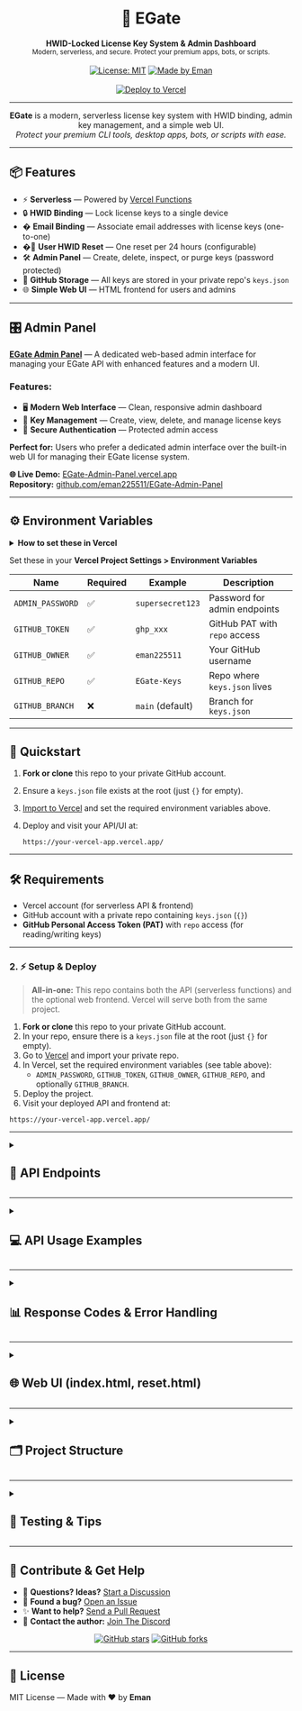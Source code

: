 

<div align="center">
  <h1>🔐 EGate</h1>
  <b>HWID-Locked License Key System & Admin Dashboard</b><br>
  <sub>Modern, serverless, and secure. Protect your premium apps, bots, or scripts.</sub>
  <br><br>
  <a href="LICENSE"><img src="https://img.shields.io/badge/license-MIT-blue.svg" alt="License: MIT"></a>
  <a href="https://github.com/eman225511"><img src="https://img.shields.io/badge/MADE%20BY-EMAN-ff69b4.svg" alt="Made by Eman"></a>
  <br><br>
  <a href="https://vercel.com/import"><img src="https://vercel.com/button" alt="Deploy to Vercel"></a>
</div>

---

<p align="center">
  <b>EGate</b> is a modern, serverless license key system with HWID binding, admin key management, and a simple web UI.<br>
  <i>Protect your premium CLI tools, desktop apps, bots, or scripts with ease.</i>
</p>

---

## 📦 Features

<ul>
  <li>⚡ <b>Serverless</b> — Powered by <a href="https://vercel.com/docs/functions">Vercel Functions</a></li>
  <li>🔒 <b>HWID Binding</b> — Lock license keys to a single device</li>
  <li>� <b>Email Binding</b> — Associate email addresses with license keys (one-to-one)</li>
  <li>�🔁 <b>User HWID Reset</b> — One reset per 24 hours (configurable)</li>
  <li>🛠️ <b>Admin Panel</b> — Create, delete, inspect, or purge keys (password protected)</li>
  <li>🐙 <b>GitHub Storage</b> — All keys are stored in your private repo's <code>keys.json</code></li>
  <li>🌐 <b>Simple Web UI</b> — HTML frontend for users and admins</li>
</ul>

---

## 🎛️ Admin Panel

**[EGate Admin Panel](https://github.com/eman225511/EGate-Admin-Panel)** — A dedicated web-based admin interface for managing your EGate API with enhanced features and a modern UI.

### Features:
- 🖥️ **Modern Web Interface** — Clean, responsive admin dashboard
- 🔑 **Key Management** — Create, view, delete, and manage license keys
- 🔐 **Secure Authentication** — Protected admin access

**Perfect for:** Users who prefer a dedicated admin interface over the built-in web UI for managing their EGate license system.

**🌐 Live Demo:** [EGate-Admin-Panel.vercel.app](https://egate-admin-panel.vercel.app/)  
**Repository:** [github.com/eman225511/EGate-Admin-Panel](https://github.com/eman225511/EGate-Admin-Panel)

---

## ⚙️ Environment Variables


<details>
<summary><b>How to set these in Vercel</b></summary>

> Go to <a href="https://vercel.com/dashboard">Vercel Dashboard</a> → Project → Settings → Environment Variables

</details>

Set these in your <b>Vercel Project Settings &gt; Environment Variables</b>

| Name             | Required | Example           | Description                       |
|------------------|----------|-------------------|-----------------------------------|
| `ADMIN_PASSWORD` | ✅       | `supersecret123`  | Password for admin endpoints      |
| `GITHUB_TOKEN`   | ✅       | `ghp_xxx`         | GitHub PAT with `repo` access     |
| `GITHUB_OWNER`   | ✅       | `eman225511`      | Your GitHub username              |
| `GITHUB_REPO`    | ✅       | `EGate-Keys`      | Repo where `keys.json` lives      |
| `GITHUB_BRANCH`  | ❌       | `main` (default)  | Branch for `keys.json`            |

---

## 🚀 Quickstart

1. **Fork or clone** this repo to your private GitHub account.
2. Ensure a `keys.json` file exists at the root (just `{}` for empty).
3. [Import to Vercel](https://vercel.com/import) and set the required environment variables above.
4. Deploy and visit your API/UI at:

   ```
   https://your-vercel-app.vercel.app/
   ```

---

## 🛠️ Requirements

- Vercel account (for serverless API & frontend)
- GitHub account with a private repo containing `keys.json` (`{}`)
- **GitHub Personal Access Token (PAT)** with `repo` access (for reading/writing keys)

---

### 2. ⚡ Setup & Deploy

> **All-in-one:** This repo contains both the API (serverless functions) and the optional web frontend. Vercel will serve both from the same project.

1. **Fork or clone** this repo to your private GitHub account.
2. In your repo, ensure there is a `keys.json` file at the root (just `{}` for empty).
3. Go to [Vercel](https://vercel.com/import) and import your private repo.
4. In Vercel, set the required environment variables (see table above):
   - `ADMIN_PASSWORD`, `GITHUB_TOKEN`, `GITHUB_OWNER`, `GITHUB_REPO`, and optionally `GITHUB_BRANCH`.
5. Deploy the project.
6. Visit your deployed API and frontend at:

```
https://your-vercel-app.vercel.app/
```

---


<details>
<summary><h2>🔌 API Endpoints</h2></summary>

All requests are `GET` with query parameters. All endpoints are served from your Vercel deployment, e.g. `https://your-vercel-app.vercel.app/api/ENDPOINT`.

### `/verify` — Key Verification & HWID Binding

**Purpose:** Verify a license key and bind it to a hardware ID (HWID) on first use, or validate existing HWID binding.

**Parameters:**
- `key` *(required)* — The license key to verify (e.g., `ABCD-1234-EFGH`)
- `hwid` *(required)* — Hardware ID to bind/verify (e.g., device MAC address, CPU ID, etc.)

**Behavior:**
- First call: Binds the key to the provided HWID and returns `key bound to hwid`
- Subsequent calls: If HWID matches, returns `key verified`
- If HWID does not match, returns `hwid mismatch` (403)
- If key not found, returns `key not found` (404)

**Example Request:**
```
GET /api/verify?key=ABCD-1234-EFGH&hwid=MAC-00-11-22-33-44-55
```

**Response Examples:**
```
"key bound to hwid"
"key verified"
"hwid mismatch"
"key not found"
```

---

### `/reset` — HWID Reset (User)

**Purpose:** Reset the HWID binding for a key, allowing it to be bound to a new device. Limited to once every 24 hours per key.

**Parameters:**
- `key` *(required)* — The license key to reset

**Cooldown:** 24 hours (configurable in `api/reset.js`)

**Example Request:**
```
GET /api/reset?key=ABCD-1234-EFGH
```

**Response Examples:**
```
"hwid reset"
"cooldown: try again in X hours"
"key not found"
```

**Customization:**
To change the cooldown period, edit line **3** in `api/reset.js`:
```js
const Reset_Delay_Hours = 24; // Change this for a different delay
```

---

### `/make` *(Admin Only)*

**Purpose:** Generate a new random license key.

**Parameters:**
- `admin` *(required)* — Admin password (set via `ADMIN_PASSWORD` environment variable)

**Example Request:**
```
GET /api/make?admin=supersecret123
```

**Response Examples:**
```
<new-key-string>
"invalid admin password"
```

---

### `/info` *(Admin Only)*

**Purpose:** View information about a specific license key.

**Parameters:**
- `key` *(required)* — The license key to inspect
- `admin` *(required)* — Admin password

**Example Request:**
```
GET /api/info?key=ABCD-1234-EFGH&admin=supersecret123
```

**Response Examples:**
```json
{
  "hwid": "MAC-00-11-22-33-44-55",
  "last_reset": "2025-01-20T15:45:00.000Z"
}
"Key not found"
"Forbidden"
```

---

### `/delete` *(Admin Only)*

**Purpose:** Permanently delete a specific license key.

**Parameters:**
- `key` *(required)* — The license key to delete
- `admin` *(required)* — Admin password

**Example Request:**
```
GET /api/delete?key=ABCD-1234-EFGH&admin=supersecret123
```

**Response Examples:**
```
"Key deleted"
"Key not found"
"Forbidden"
```

---

### `/deleteAll` *(Admin Only)*

**Purpose:** **DANGER ZONE** — Permanently delete ALL license keys. Use with extreme caution!

**Parameters:**
- `admin` *(required)* — Admin password

**Example Request:**
```
GET /api/deleteAll?admin=supersecret123
```

**Response Examples:**
```
"All keys deleted"
"Forbidden"
```

---

### `/adminReset` *(Admin Only)*

**Purpose:** Instantly reset the HWID for any key (no cooldown, admin only).

**Parameters:**
- `key` *(required)* — The license key to reset
- `admin` *(required)* — Admin password

**Example Request:**
```
GET /api/adminReset?key=ABCD-1234-EFGH&admin=supersecret123
```

**Response Examples:**
```
"admin hwid reset successful"
"key not found"
"Forbidden"
```

### `/dump` (Admin Only)

**Purpose:** Fetch and return the full keys.json contents as JSON. Useful for backup, inspection, or exporting all license keys at once.

**Parameters:**
- `key` *(required)* — Admin password (same as ADMIN_PASSWORD env var)

**Example Request:**
`GET /api/dump?admin=YOUR_PASSWORD`

Returns the current `keys.json` from the GitHub repo. Requires admin password via query string.

**Query Parameters:**
- `admin` – Required. Admin password (set in `ADMIN_PASSWORD` environment variable).

**Response:**
```json
{
  "keys": {
    "exampleKey": {
      "hwid": "1234567890",
      "created": "2025-07-31T00:00:00Z",
    }
  }
}
Errors:
	403 Forbidden – if password is invalid
	500 Internal Server Error – if GitHub fetch fails
```
### `/bindEmail` — Email Binding

**Purpose:** Bind an email address to a license key. Each email can only be bound to one key, and each key can only have one email.

**Parameters:**
- `key` *(required)* — The license key to bind the email to
- `email` *(required)* — Email address to bind (must be valid format)

**Behavior:**
- Validates email format using regex
- Prevents duplicate email bindings across keys
- Prevents multiple emails per key
- Records binding timestamp

**Example Request:**
```
GET /api/bindEmail?key=ABCD-1234-EFGH&email=user@example.com
```

**Response Examples:**
```
"email successfully bound to key"
"email already bound to another key"
"key already has email bound: user@example.com"
"invalid email format"
"key not found"
```

---

### `/checkKey` — Key Information (Public)

**Purpose:** Get basic information about a license key without requiring admin access.

**Parameters:**
- `key` *(required)* — The license key to check

**Example Request:**
```
GET /api/checkKey?key=ABCD-1234-EFGH
```

**Response Examples:**
```json
{
  "exists": true,
  "hasEmail": true,
  "email": "user@example.com",
  "hasHwid": true,
  "created": "2025-08-03T12:34:56.789Z",
  "emailBoundAt": "2025-08-03T13:00:00.123Z"
}
```

```json
{
  "error": "key not found"
}
```

---

### `/resetEmail` *(Admin Only)*

**Purpose:** Reset the email binding for a license key, allowing a new email to be bound. This is an admin-only operation.

**Parameters:**
- `key` *(required)* — The license key to reset email for
- `admin` *(required)* — Admin password

**Behavior:**
- Removes the email binding from the specified key
- Records the reset timestamp in `email_reset_at`
- Removes the `email_bound_at` timestamp
- Only works if the key currently has an email bound

**Example Request:**
```
GET /api/resetEmail?key=ABCD-1234-EFGH&admin=supersecret123
```

**Response Examples:**
```
"email reset successfully"
"key has no email bound"
"key not found"
"Forbidden"
```

---

### `ping.js`

A lightweight endpoint to verify if the EGate API is online. Useful for uptime checks or basic health monitoring.

➤ Method

GET

➤ Example Request
`GET https://your-egate.vercel.app/api/ping`

➤ Example Response
```
{
  "status": "ok",
  "timestamp": "2025-08-01T01:23:45.678Z"
}
```


</details>

---

<details>
<summary><h2>💻 API Usage Examples</h2></summary>


### Python

```python
import requests

BASE = "https://your-vercel-app.vercel.app/api"
ADMIN_PASSWORD = "supersecret123"

# Helper: Print status and body
def print_response(resp):
    print(f"Status: {resp.status_code}")
    print(f"Body: {resp.text}")

# Example 1: Verify a key and bind HWID (first time)
def verify_key(key, hwid):
    resp = requests.get(f"{BASE}/verify", params={"key": key, "hwid": hwid})
    print_response(resp)
    return resp.text

# Example 2: Reset HWID (user)
def reset_hwid(key):
    resp = requests.get(f"{BASE}/reset", params={"key": key})
    print_response(resp)
    return resp.text

# Example 3: Generate new key (admin)
def create_new_key():
    resp = requests.get(f"{BASE}/make", params={"admin": ADMIN_PASSWORD})
    print_response(resp)
    return resp.text

# Example 4: Get key information (admin)
def get_key_info(key):
    resp = requests.get(f"{BASE}/info", params={"key": key, "admin": ADMIN_PASSWORD})
    print_response(resp)
    try:
        return resp.json()
    except Exception:
        return resp.text

# Example 5: Force reset HWID (admin)
def admin_reset_hwid(key):
    resp = requests.get(f"{BASE}/adminReset", params={"key": key, "admin": ADMIN_PASSWORD})
    print_response(resp)
    return resp.text

def delete_key(key):
    resp = requests.get(f"{BASE}/delete", params={"key": key, "admin": ADMIN_PASSWORD})
    print_response(resp)
    return resp.text

# Example 6: Bind email to key
def bind_email(key, email):
    resp = requests.get(f"{BASE}/bindEmail", params={"key": key, "email": email})
    print_response(resp)
    return resp.text

# Example 7: Check key information (public)
def check_key_info(key):
    resp = requests.get(f"{BASE}/checkKey", params={"key": key})
    print_response(resp)
    try:
        return resp.json()
    except Exception:
        return resp.text

# Example 8: Reset email binding (admin)
def reset_email(key):
    resp = requests.get(f"{BASE}/resetEmail", params={"key": key, "admin": ADMIN_PASSWORD})
    print_response(resp)
    return resp.text

# Usage example:
if __name__ == "__main__":
    # Create a new key
    new_key = create_new_key().strip()
    # Bind email to key
    bind_email(new_key, "user@example.com")
    # Check key info (public endpoint)
    key_info = check_key_info(new_key)
    # Verify and bind the key
    verify_key(new_key, "MAC-00-11-22-33-44-55")
    # Get admin key info
    get_key_info(new_key)
    # Reset email binding (admin)
    reset_email(new_key)
    # Bind new email
    bind_email(new_key, "newemail@example.com")
    # Admin HWID reset
    admin_reset_hwid(new_key)

# Example 9: Delete a specific key (admin)
def delete_key(key):
    resp = requests.get(f"{BASE}/delete", params={"key": key, "admin": ADMIN_PASSWORD})
    print_response(resp)
    return resp.text

# Usage example:
if __name__ == "__main__":
    # Generate a new key
    new_key_response = create_new_key()
    # Extract key from response (assumes format "New key: XXXX-YYYY-ZZZZ")
    if "New key:" in new_key_response:
        key = new_key_response.split("New key: ")[1].strip()
        # Verify and bind the key
        verify_key(key, "MAC-00-11-22-33-44-55")
        # Get key information
        info = get_key_info(key)
        # Reset HWID (admin)
        admin_reset_hwid(key)
```


### JavaScript (Node.js)

```js
const BASE = "https://your-vercel-app.vercel.app/api";
const ADMIN_PASSWORD = "supersecret123";

// Helper: Print status and body
async function printResponse(response) {
    console.log('Status:', response.status);
    const text = await response.text();
    console.log('Body:', text);
    return text;
}

// Example 1: Verify key with async/await and status check
async function verifyKey(key, hwid) {
    try {
        const response = await fetch(`${BASE}/verify?key=${key}&hwid=${hwid}`);
        await printResponse(response);
        if (response.status === 200) {
            // Success
        } else {
            // Handle error
        }
    } catch (error) {
        console.error('Error verifying key:', error);
    }
}

// Example 2: Create new key (admin)
async function createNewKey() {
    try {
        const response = await fetch(`${BASE}/make?admin=${ADMIN_PASSWORD}`);
        await printResponse(response);
    } catch (error) {
        console.error('Error creating key:', error);
    }
}

// Example 3: Get key info with error handling
async function getKeyInfo(key) {
    try {
        const response = await fetch(`${BASE}/info?key=${key}&admin=${ADMIN_PASSWORD}`);
        const text = await printResponse(response);
        try {
            const jsonResult = JSON.parse(text);
            console.log('Key Info (JSON):', jsonResult);
            return jsonResult;
        } catch {
            return text;
        }
    } catch (error) {
        console.error('Error getting key info:', error);
    }
}

// Example 4: Complete workflow
async function exampleWorkflow() {
    // Create a new key
    const response = await fetch(`${BASE}/make?admin=${ADMIN_PASSWORD}`);
    const newKeyResponse = await printResponse(response);
    if (newKeyResponse && newKeyResponse.includes('New key:')) {
        const key = newKeyResponse.split('New key: ')[1].trim();
        // Verify the key with different HWIDs
        await verifyKey(key, 'device-001');
        await verifyKey(key, 'device-002'); // This should fail
        // Get key information
        await getKeyInfo(key);
        // Reset HWID as admin
        const resetResponse = await fetch(`${BASE}/adminReset?key=${key}&admin=${ADMIN_PASSWORD}`);
        await printResponse(resetResponse);
    }
}

// Run the workflow
exampleWorkflow();
```

### JavaScript (Browser/Frontend)

```js
const API_BASE = "https://your-vercel-app.vercel.app/api";

// Example license verification form handler
document.getElementById('verifyForm').addEventListener('submit', async (e) => {
    e.preventDefault();
    
    const key = document.getElementById('keyInput').value;
    const hwid = document.getElementById('hwidInput').value;
    
    try {
        const response = await fetch(`${API_BASE}/verify?key=${key}&hwid=${hwid}`);
        const result = await response.text();
        
        document.getElementById('result').textContent = result;
        
        if (result.includes('verified')) {
            document.getElementById('result').className = 'success';
        } else {
            document.getElementById('result').className = 'error';
        }
    } catch (error) {
        document.getElementById('result').textContent = 'Network error: ' + error.message;
        document.getElementById('result').className = 'error';
    }
});

// Example admin panel functions
class EGateAdmin {
    constructor(apiBase, adminPassword) {
        this.api = apiBase;
        this.password = adminPassword;
    }
    
    async createKey() {
        const response = await fetch(`${this.api}/make?admin=${this.password}`);
        return await response.text();
    }
    
    async deleteKey(key) {
        const response = await fetch(`${this.api}/delete?key=${key}&admin=${this.password}`);
        return await response.text();
    }
    
    async getKeyInfo(key) {
        const response = await fetch(`${this.api}/info?key=${key}&admin=${this.password}`);
        const text = await response.text();
        try {
            return JSON.parse(text);
        } catch {
            return text;
        }
    }
}

// Usage
const admin = new EGateAdmin(API_BASE, 'yourpassword');
```


### curl (Command Line)

```bash
# Set your API base URL
API_BASE="https://your-vercel-app.vercel.app/api"
ADMIN_PASSWORD="supersecret123"

# Example 1: Verify a key and bind HWID (shows status)
curl -i -G "$API_BASE/verify" \
  --data-urlencode "key=ABCD-1234-EFGH" \
  --data-urlencode "hwid=MAC-00-11-22-33-44-55"

# Example 2: Reset HWID (user)
curl -i -G "$API_BASE/reset" \
  --data-urlencode "key=ABCD-1234-EFGH"

# Example 3: Create new key (admin)
curl -i -G "$API_BASE/make" \
  --data-urlencode "admin=${ADMIN_PASSWORD}"

# Example 4: Get key information (admin) - formatted JSON output
curl -i -G "$API_BASE/info" \
  --data-urlencode "key=ABCD-1234-EFGH" \
  --data-urlencode "admin=${ADMIN_PASSWORD}" | jq '.'

# Example 5: Force reset HWID (admin)
curl -i -G "$API_BASE/adminReset" \
  --data-urlencode "key=ABCD-1234-EFGH" \
  --data-urlencode "admin=${ADMIN_PASSWORD}"

# Example 6: Delete a key (admin)
curl -i -G "$API_BASE/delete" \
  --data-urlencode "key=ABCD-1234-EFGH" \
  --data-urlencode "admin=${ADMIN_PASSWORD}"

# Example 7: Batch operations script (shows status)
#!/bin/bash
API_BASE="https://your-vercel-app.vercel.app/api"
ADMIN_PASSWORD="supersecret123"

echo "Creating 5 new keys..."
for i in {1..5}; do
    echo "Key $i:"
    curl -i -s -G "$API_BASE/make" --data-urlencode "admin=${ADMIN_PASSWORD}"
    echo
done

echo -e "\nDone creating keys!"
```


### PowerShell (Windows)

```powershell
# PowerShell examples for Windows users
$API_BASE = "https://your-vercel-app.vercel.app/api"
$ADMIN_PASSWORD = "supersecret123"

# Helper: Print status and body
function Print-ApiResponse {
    param($Response)
    Write-Host "Status: $($Response.StatusCode)" -ForegroundColor Yellow
    Write-Host "Body: $($Response.Content.ReadAsStringAsync().Result)" -ForegroundColor Cyan
}

# Function to verify a key
function Verify-EGateKey {
    param(
        [string]$Key,
        [string]$HWID
    )
    $uri = "$API_BASE/verify?key=$Key&hwid=$HWID"
    try {
        $response = Invoke-WebRequest -Uri $uri -Method Get
        Print-ApiResponse $response
        return $response.Content
    }
    catch {
        Write-Host "Error: $($_.Exception.Message)" -ForegroundColor Red
    }
}

# Function to create a new key
function New-EGateKey {
    $uri = "$API_BASE/make?admin=$ADMIN_PASSWORD"
    try {
        $response = Invoke-WebRequest -Uri $uri -Method Get
        Print-ApiResponse $response
        return $response.Content
    }
    catch {
        Write-Host "Error: $($_.Exception.Message)" -ForegroundColor Red
    }
}

# Function to get key information
function Get-EGateKeyInfo {
    param([string]$Key)
    $uri = "$API_BASE/info?key=$Key&admin=$ADMIN_PASSWORD"
    try {
        $response = Invoke-WebRequest -Uri $uri -Method Get
        Print-ApiResponse $response
        return $response.Content
    }
    catch {
        Write-Host "Error: $($_.Exception.Message)" -ForegroundColor Red
    }
}

# Example usage
$newKey = New-EGateKey
if ($newKey -match "New key: (.+)") {
    $keyValue = $matches[1].Trim()
    Write-Host "Extracted key: $keyValue"
    # Verify the key
    Verify-EGateKey -Key $keyValue -HWID "WIN-PC-12345"
    # Get key info
    Get-EGateKeyInfo -Key $keyValue
}
```

---

**Tip:** Always check both the HTTP status code and the response body for errors or success. The API uses standard status codes for error handling, so robust clients should not assume 200 for all responses.

</details>

---

<details>
<summary><h2>📊 Response Codes & Error Handling</h2></summary>


### HTTP Status Codes

API endpoints return standard HTTP status codes. The most common are:

| Status Code | Meaning                                 |
|-------------|-----------------------------------------|
| 200         | Success                                 |
| 400         | Bad Request (missing/invalid parameters)|
| 403         | Forbidden (wrong admin password, HWID mismatch) |
| 404         | Not Found (key not found)               |
| 405         | Method Not Allowed                      |
| 429         | Too Many Requests (cooldown active)     |
| 500         | Internal Server Error                   |

Check both the status code and response body for the result.

### Common Response Messages

| Response                        | When/Why                                      |
|----------------------------------|-----------------------------------------------|
| `"key bound to hwid"`            | First-time verification, HWID is now bound    |
| `"key verified"`                 | HWID matches, key is valid                   |
| `"hwid mismatch"`                | HWID does not match bound HWID (403)         |
| `"key not found"`                | Key does not exist (404)                     |
| `"hwid reset"`                   | HWID reset successful                        |
| `"cooldown: try again in X hours"` | HWID reset attempted too soon (429)        |
| `"invalid admin password"`       | Wrong admin password (403, /make)            |
| `"Forbidden"`                    | Wrong admin password (403, admin endpoints)  |
| `"Key deleted"`                  | Key deleted (admin)                          |
| `"All keys deleted"`             | All keys deleted (admin)                     |
| `"admin hwid reset successful"`  | Admin forced HWID reset                      |

### Error Handling Best Practices

#### Python Example with Comprehensive Error Handling

```python
import requests
import time
from typing import Dict, Union

class EGateClient:
    def __init__(self, api_base: str, admin_password: str = None):
        self.api_base = api_base
        self.admin_password = admin_password
    
    def verify_key(self, key: str, hwid: str) -> Dict[str, Union[str, bool]]:
        """Verify a key with comprehensive error handling"""
        try:
            response = requests.get(
                f"{self.api_base}/verify",
                params={"key": key, "hwid": hwid},
                timeout=10
            )
            
            result = response.text.strip()
            
            if "key verified and hwid bound" in result:
                return {"success": True, "message": result, "bound": True}
            elif "key and hwid verified" in result:
                return {"success": True, "message": result, "bound": False}
            elif "invalid key" in result:
                return {"success": False, "error": "INVALID_KEY", "message": result}
            elif "hwid mismatch" in result:
                return {"success": False, "error": "HWID_MISMATCH", "message": result}
            else:
                return {"success": False, "error": "UNKNOWN", "message": result}
                
        except requests.exceptions.Timeout:
            return {"success": False, "error": "TIMEOUT", "message": "Request timed out"}
        except requests.exceptions.RequestException as e:
            return {"success": False, "error": "NETWORK", "message": str(e)}
    
    def reset_hwid_with_retry(self, key: str, max_retries: int = 3) -> Dict[str, Union[str, bool]]:
        """Reset HWID with automatic retry on cooldown"""
        for attempt in range(max_retries):
            try:
                response = requests.get(f"{self.api_base}/reset", params={"key": key})
                result = response.text.strip()
                
                if "hwid reset successful" in result:
                    return {"success": True, "message": result}
                elif "reset cooldown active" in result:
                    # Extract hours from message if possible
                    import re
                    hours_match = re.search(r'(\d+(?:\.\d+)?)\s*hours?', result)
                    if hours_match and attempt < max_retries - 1:
                        hours = float(hours_match.group(1))
                        if hours <= 1:  # Only wait if it's reasonable
                            print(f"Cooldown active, waiting {hours * 3600:.0f} seconds...")
                            time.sleep(hours * 3600)
                            continue
                    return {"success": False, "error": "COOLDOWN", "message": result}
                else:
                    return {"success": False, "error": "OTHER", "message": result}
                    
            except Exception as e:
                if attempt == max_retries - 1:
                    return {"success": False, "error": "NETWORK", "message": str(e)}
                time.sleep(2 ** attempt)  # Exponential backoff
        
        return {"success": False, "error": "MAX_RETRIES", "message": "Max retries exceeded"}

# Usage example
client = EGateClient("https://your-app.vercel.app/api", "admin123")

# Verify with error handling
result = client.verify_key("ABCD-1234", "device-001")
if result["success"]:
    print(f"✅ Verification successful: {result['message']}")
else:
    print(f"❌ Verification failed: {result['error']} - {result['message']}")
```

#### JavaScript Example with Promise-based Error Handling

```javascript
class EGateAPI {
    constructor(baseUrl, adminPassword = null) {
        this.baseUrl = baseUrl;
        this.adminPassword = adminPassword;
    }
    
    async makeRequest(endpoint, params = {}) {
        const url = new URL(`${this.baseUrl}/${endpoint}`);
        Object.keys(params).forEach(key => {
            if (params[key] !== null && params[key] !== undefined) {
                url.searchParams.append(key, params[key]);
            }
        });
        
        try {
            const response = await fetch(url, { method: 'GET' });
            
            if (!response.ok) {
                throw new Error(`HTTP ${response.status}: ${response.statusText}`);
            }
            
            const text = await response.text();
            return { success: true, data: text };
            
        } catch (error) {
            return { success: false, error: error.message };
        }
    }
    
    async verifyKey(key, hwid) {
        const result = await this.makeRequest('verify', { key, hwid });
        
        if (!result.success) {
            return { success: false, error: 'NETWORK_ERROR', message: result.error };
        }
        
        const message = result.data.trim();
        
        if (message.includes('key verified and hwid bound')) {
            return { success: true, status: 'BOUND', message };
        } else if (message.includes('key and hwid verified')) {
            return { success: true, status: 'VERIFIED', message };
        } else if (message.includes('invalid key')) {
            return { success: false, error: 'INVALID_KEY', message };
        } else if (message.includes('hwid mismatch')) {
            return { success: false, error: 'HWID_MISMATCH', message };
        } else {
            return { success: false, error: 'UNKNOWN', message };
        }
    }
    
    async createKeyWithValidation() {
        if (!this.adminPassword) {
            return { success: false, error: 'NO_ADMIN_PASSWORD', message: 'Admin password required' };
        }
        
        const result = await this.makeRequest('make', { admin: this.adminPassword });
        
        if (!result.success) {
            return { success: false, error: 'NETWORK_ERROR', message: result.error };
        }
        
        const message = result.data.trim();
        
        if (message.includes('New key:')) {
            const key = message.replace('New key:', '').trim();
            return { success: true, key, message };
        } else if (message.includes('forbidden')) {
            return { success: false, error: 'UNAUTHORIZED', message };
        } else {
            return { success: false, error: 'UNKNOWN', message };
        }
    }
}

// Usage with proper error handling
async function handleLicenseVerification(api, licenseKey, deviceId) {
    try {
        const result = await api.verifyKey(licenseKey, deviceId);
        
        if (result.success) {
            switch (result.status) {
                case 'BOUND':
                    console.log('🔗 License bound to this device');
                    return true;
                case 'VERIFIED':
                    console.log('✅ License verified successfully');
                    return true;
            }
        } else {
            switch (result.error) {
                case 'INVALID_KEY':
                    console.log('❌ Invalid license key');
                    break;
                case 'HWID_MISMATCH':
                    console.log('⚠️ License is bound to a different device');
                    // Offer HWID reset option
                    break;
                case 'NETWORK_ERROR':
                    console.log('🌐 Network error:', result.message);
                    // Implement retry logic
                    break;
                default:
                    console.log('❓ Unknown error:', result.message);
            }
            return false;
        }
    } catch (error) {
        console.error('💥 Unexpected error:', error);
        return false;
    }
}
```

</details>

---

<details>
<summary><h2>🌐 Web UI (index.html, reset.html)</h2></summary>

## 🌐 Main Page
- 🔐 Check Key
- 🔁 Reset HWID
- 📧 Bind Email to Key
- 🧑‍💼 Admin Panel (make, delete, inspect, force reset keys)

> 📌 **Configure your API URL:**
> In `index.html`, set your deployed API base URL on **line 126**:
```js
const API = "https://key-sys-web.vercel.app/api";
```

## 🌐 User Reset Page

A standalone page for users to easily reset their HWID binding without needing the full admin panel.

### 🔗 `reset.html`

- **Purpose:** Allows end-users to reset their license key's HWID using just the key (no admin login required).
- **Endpoint Called:** `GET /api/reset?key=YOUR_LICENSE_KEY`
- **Validates:** Cooldown and key existence.
- **Displays:** Clear feedback messages (e.g. "hwid reset", "cooldown", "key not found").

### 🧪 Usage

1. Upload `reset.html` to the root of your Vercel deployment (same folder as `index.html`).
2. Users visit:
   `https://your-vercel-app.vercel.app/reset.html`
3. Enter license key and hit **Reset HWID**.

### 📦 Developer Notes

- Works with your existing `/api/reset` endpoint (GET-based).
- Handles all common status codes:
- `200` → success: `✅ hwid reset`
- `429` → cooldown active: `❌ cooldown: try again in X hours`
- `404` → invalid key: `❌ key not found`
- `500` → server error


</details>

---

<details>
<summary><h2>🗂️ Project Structure</h2></summary>

```
EGate/
├── api/                        # 🔌 Serverless API endpoints (Vercel Functions)
│   ├── make.js                 # 🔑 Generate new license keys (admin)
│   ├── verify.js               # ✅ Verify keys & bind/validate HWID
│   ├── reset.js                # 🔄 User HWID reset (24h cooldown)
│   ├── info.js                 # 📋 Get key information (admin)
│   ├── delete.js               # 🗑️ Delete specific key (admin)
│   ├── deleteAll.js            # ☠️ Delete all keys (admin)
│   ├── adminReset.js           # 🛠️ Force HWID reset, no cooldown (admin)
│   ├── bindEmail.js            # 📧 Bind email to license key
│   ├── resetEmail.js           # 📧 Reset email binding (admin)
│   ├── checkKey.js             # 🔍 Get public key information
│   ├── dump.js                 # 📥 Export all keys (admin)
│   └── ping.js                 # 🏓 Health check endpoint
├── utils/
│   └── github.js               # 🐙 GitHub API integration utilities
├── keys.json                   # 📦 License keys database (JSON format)
├── index.html                  # 🌐 Web UI & admin dashboard
├── reset.html                  # 🔄 Standalone HWID reset page
├── package.json                # 📄 Project dependencies & metadata
├── vercel.json                 # ⚙️ Vercel deployment configuration (auto-generated)
└── README.md                   # 📖 This documentation file
```

### File Descriptions

#### API Endpoints (`/api/` folder)
- **`make.js`** - Creates new random license keys with timestamp. Requires admin authentication.
- **`verify.js`** - Core verification logic. Binds keys to HWID on first use, validates on subsequent calls.
- **`reset.js`** - Allows users to reset their HWID binding once every 24 hours.
- **`info.js`** - Returns detailed information about a key (creation date, HWID, email, reset history).
- **`delete.js`** - Removes a specific license key from the system.
- **`deleteAll.js`** - Nuclear option - removes ALL keys (admin only, use with caution).
- **`adminReset.js`** - Instant HWID reset for customer support scenarios.
- **`bindEmail.js`** - Binds an email address to a license key (one-to-one relationship).
- **`resetEmail.js`** - Resets email binding for a key, allowing new email assignment (admin only).
- **`checkKey.js`** - Returns basic key information without requiring admin access.
- **`dump.js`** - Exports all license key data as JSON (admin only).
- **`ping.js`** - Health check endpoint for monitoring uptime.

#### Utilities (`/utils/` folder)
- **`github.js`** - Handles all GitHub API operations (read/write `keys.json`, authentication).

#### Core Files
- **`keys.json`** - The database file stored in your GitHub repo. Structure:
  ```json
  {
    "ABCD-1234-EFGH": {
      "created": "2025-01-15T10:30:00.000Z",
      "hwid": "MAC-00-11-22-33-44-55",
      "last_reset": "2025-01-20T15:45:00.000Z",
      "email": "user@example.com",
      "email_bound_at": "2025-01-16T09:15:30.000Z",
      "email_reset_at": "2025-01-22T10:30:15.000Z"
    }
  }
  ```
- **`index.html`** - Complete web interface with user verification form and admin panel.

#### Configuration Files
- **`package.json`** - Defines the project as a Node.js application for Vercel.

</details>

---

<details>
<summary><h2>🧪 Testing & Tips</h2></summary>

- Use Postman, Insomnia, curl, or the provided frontend to test endpoints
- All API endpoints are GET-based and require the correct query parameters
- HWID resets are locked to 24h (unless using `/adminReset` as admin)
- All data is stored in your private GitHub repo's `keys.json` file
- Vercel serves both the API and the web UI from the same deployment

</details>

---



## 🤝 Contribute & Get Help

- 💬 <b>Questions? Ideas?</b> <a href="https://github.com/eman225511/EGate/discussions">Start a Discussion</a>
- 🐞 <b>Found a bug?</b> <a href="https://github.com/eman225511/EGate/issues">Open an Issue</a>
- ✨ <b>Want to help?</b> <a href="https://github.com/eman225511/EGate/pulls">Send a Pull Request</a>
- 📧 <b>Contact the author:</b> <a href="https://discord.gg/W5DgDZ4Hu6">Join The Discord</a>

<div align="center">
  <a href="https://github.com/eman225511/EGate"><img src="https://img.shields.io/github/stars/eman225511/EGate?style=social" alt="GitHub stars"></a>
  <a href="https://github.com/eman225511/EGate/fork"><img src="https://img.shields.io/github/forks/eman225511/EGate?style=social" alt="GitHub forks"></a>
</div>

---

## 📄 License

MIT License — Made with ❤️ by **Eman**
